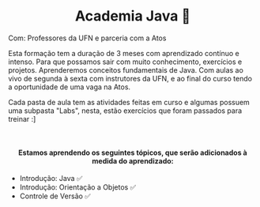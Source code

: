 <h1 align=center> Academia Java 🚀 </h1>

Com: Professores da UFN e parceria com a Atos

Esta formação tem a duração de 3 meses com aprendizado contínuo e intenso. Para que possamos sair com muito conhecimento, exercícios e projetos. Aprenderemos conceitos fundamentais de Java. Com aulas ao vivo de segunda à sexta com instrutores da UFN, e ao final do curso tendo a oportunidade de uma vaga na Atos.

Cada pasta de aula tem as atividades feitas em curso e algumas possuem uma subpasta "Labs", nesta, estão exercícios que foram passados para treinar :]

<br>
<h4 align=center> Estamos aprendendo os seguintes tópicos, que serão adicionados à medida do aprendizado: </h4>
 
- Introdução: Java ✅
- Introdução: Orientação a Objetos ✅
- Controle de Versão ✅
